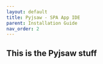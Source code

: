 ```yaml
---
layout: default
title: Pyjsaw - SPA App IDE
parent: Installation Guide
nav_order: 2
---
```


## This is the Pyjsaw stuff